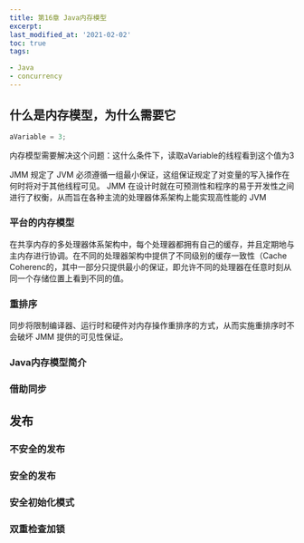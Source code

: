 ```yaml
---
title: 第16章 Java内存模型
excerpt: 
last_modified_at: '2021-02-02'
toc: true
tags:

- Java
- concurrency
---
```




## 什么是内存模型，为什么需要它

```java
aVariable = 3;
```

内存模型需要解决这个问题：这什么条件下，读取aVariable的线程看到这个值为3

JMM 规定了 JVM 必须遵循一组最小保证，这组保证规定了对变量的写入操作在何时将对于其他线程可见。 JMM 在设计时就在可预测性和程序的易于开发性之间进行了权衡，从而旨在各种主流的处理器体系架构上能实现高性能的 JVM

### 平台的内存模型

在共享内存的多处理器体系架构中，每个处理器都拥有自己的缓存，并且定期地与主内存进行协调。在不同的处理器架构中提供了不同级别的缓存一致性（Cache Coherenc的，其中一部分只提供最小的保证，即允许不同的处理器在任意时刻从同一个存储位置上看到不同的值。

### 重排序

同步将限制编译器、运行时和硬件对内存操作重排序的方式，从而实施重排序时不会破坏 JMM 提供的可见性保证。

### Java内存模型简介

### 借助同步



## 发布

### 不安全的发布

### 安全的发布

### 安全初始化模式

### 双重检查加锁

